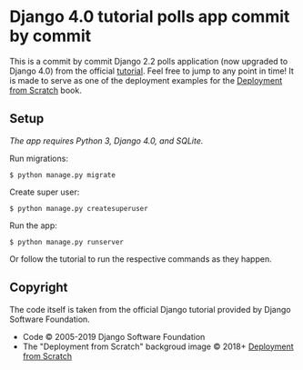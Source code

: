 # Django 4.0 tutorial polls app commit by commit

This is a commit by commit Django 2.2 polls application (now upgraded to Django 4.0) from the official [tutorial](https://docs.djangoproject.com/en/2.2/intro/tutorial01/). Feel free to jump to any point in time! It is made to serve as one of the deployment examples for the [Deployment from Scratch](https://deploymentfromscratch.com/) book.

## Setup

*The app requires Python 3, Django 4.0, and SQLite.*

Run migrations:
```
$ python manage.py migrate
```

Create super user:

```
$ python manage.py createsuperuser
```

Run the app:

```
$ python manage.py runserver
```

Or follow the tutorial to run the respective commands as they happen.

## Copyright

The code itself is taken from the official Django tutorial provided by Django Software Foundation.

- Code &copy; 2005-2019 Django Software Foundation
- The "Deployment from Scratch" backgroud image &copy; 2018+ [Deployment from Scratch](https://deploymentfromscratch.com/)
